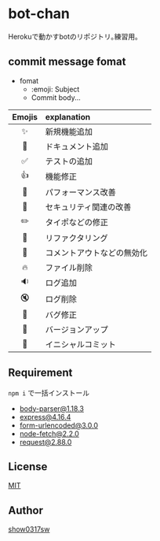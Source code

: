 # bot-chan  
Herokuで動かすbotのリポジトリ｡練習用｡  
## commit message fomat  
- fomat  
  - :emoji: Subject  
  - Commit body...  

| Emojis             | explanation              |
|:------------------:|:------------------------|
| :sparkles:         | 新規機能追加              |
| :memo:             | ドキュメント追加          |
| :white_check_mark: | テストの追加              |
| :+1:               | 機能修正                 |
| :rocket:           | パフォーマンス改善        |
| :cop:              | セキュリティ関連の改善     |
| :pencil2:          | タイポなどの修正          |
| :art:              | リファクタリング          |
| :construction:     | コメントアウトなどの無効化 |
| :fire:             | ファイル削除              |
| :sound:            | ログ追加                  |
| :mute:             | ログ削除                 |
| :bug:              | バグ修正                 |
| :bookmark:         | バージョンアップ          |
| :tada:             | イニシャルコミット        |
## Requirement  
`npm i` で一括インストール  
- body-parser@1.18.3
- express@4.16.4
- form-urlencoded@3.0.0
- node-fetch@2.2.0
- request@2.88.0
## License  
[MIT](https://github.com/show0317sw/ReSqulay/blob/master/LICENSE)  
## Author  
[show0317sw](https://github.com/show0317sw)
